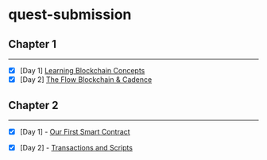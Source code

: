 # quest-submission

## Chapter 1

---

- [x] [Day 1] [Learning Blockchain Concepts](https://github.com/karangorania/quest-submission/blob/main/chapter%201/day1.md)<br>
- [x] [Day 2] [The Flow Blockchain & Cadence](https://github.com/karangorania/quest-submission/blob/main/chapter%201/day2.md)

## Chapter 2

---

- [x] [Day 1] - [Our First Smart Contract](https://github.com/karangorania/quest-submission/blob/main/chapter%202/day1.md)

- [x] [Day 2] - [Transactions and Scripts](https://github.com/karangorania/quest-submission/blob/main/chapter%202/day2.md)
